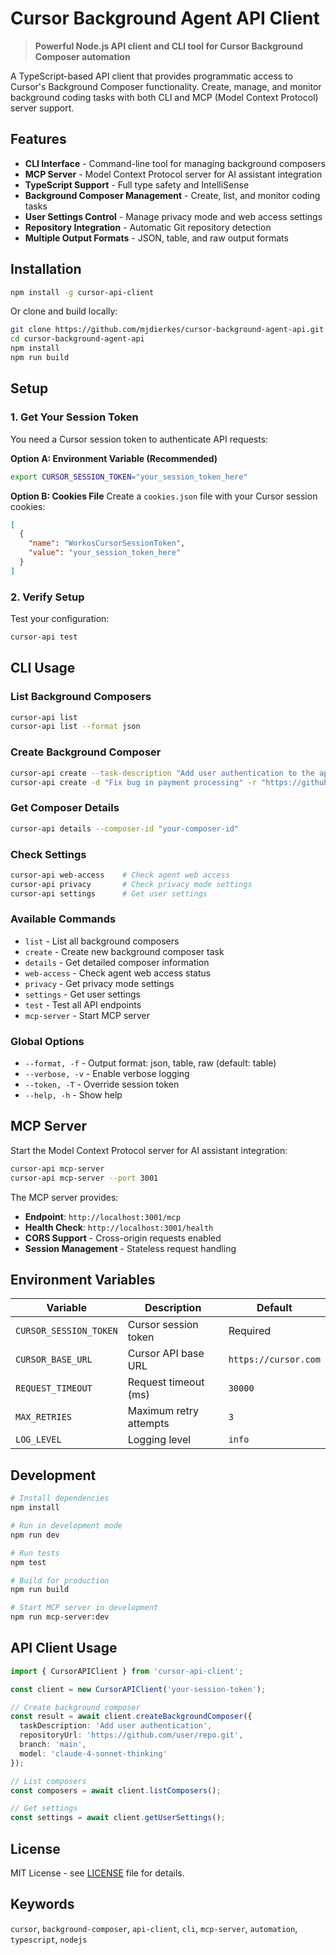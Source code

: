# Cursor Background Agent API Client

> **Powerful Node.js API client and CLI tool for Cursor Background Composer automation**

A TypeScript-based API client that provides programmatic access to Cursor's Background Composer functionality. Create, manage, and monitor background coding tasks with both CLI and MCP (Model Context Protocol) server support.

## Features

- **CLI Interface** - Command-line tool for managing background composers
- **MCP Server** - Model Context Protocol server for AI assistant integration  
- **TypeScript Support** - Full type safety and IntelliSense
- **Background Composer Management** - Create, list, and monitor coding tasks
- **User Settings Control** - Manage privacy mode and web access settings
- **Repository Integration** - Automatic Git repository detection
- **Multiple Output Formats** - JSON, table, and raw output formats

## Installation

```bash
npm install -g cursor-api-client
```

Or clone and build locally:

```bash
git clone https://github.com/mjdierkes/cursor-background-agent-api.git
cd cursor-background-agent-api
npm install
npm run build
```

## Setup

### 1. Get Your Session Token

You need a Cursor session token to authenticate API requests:

**Option A: Environment Variable (Recommended)**
```bash
export CURSOR_SESSION_TOKEN="your_session_token_here"
```

**Option B: Cookies File**
Create a `cookies.json` file with your Cursor session cookies:
```json
[
  {
    "name": "WorkosCursorSessionToken", 
    "value": "your_session_token_here"
  }
]
```

### 2. Verify Setup

Test your configuration:
```bash
cursor-api test
```

## CLI Usage

### List Background Composers
```bash
cursor-api list
cursor-api list --format json
```

### Create Background Composer
```bash
cursor-api create --task-description "Add user authentication to the app"
cursor-api create -d "Fix bug in payment processing" -r "https://github.com/user/repo.git"
```

### Get Composer Details
```bash
cursor-api details --composer-id "your-composer-id"
```

### Check Settings
```bash
cursor-api web-access    # Check agent web access
cursor-api privacy       # Check privacy mode settings  
cursor-api settings      # Get user settings
```

### Available Commands
- `list` - List all background composers
- `create` - Create new background composer task
- `details` - Get detailed composer information
- `web-access` - Check agent web access status
- `privacy` - Get privacy mode settings
- `settings` - Get user settings
- `test` - Test all API endpoints
- `mcp-server` - Start MCP server

### Global Options
- `--format, -f` - Output format: json, table, raw (default: table)
- `--verbose, -v` - Enable verbose logging
- `--token, -T` - Override session token
- `--help, -h` - Show help

## MCP Server

Start the Model Context Protocol server for AI assistant integration:

```bash
cursor-api mcp-server
cursor-api mcp-server --port 3001
```

The MCP server provides:
- **Endpoint**: `http://localhost:3001/mcp`
- **Health Check**: `http://localhost:3001/health`
- **CORS Support** - Cross-origin requests enabled
- **Session Management** - Stateless request handling

## Environment Variables

| Variable | Description | Default |
|----------|-------------|---------|
| `CURSOR_SESSION_TOKEN` | Cursor session token | Required |
| `CURSOR_BASE_URL` | Cursor API base URL | `https://cursor.com` |
| `REQUEST_TIMEOUT` | Request timeout (ms) | `30000` |
| `MAX_RETRIES` | Maximum retry attempts | `3` |
| `LOG_LEVEL` | Logging level | `info` |

## Development

```bash
# Install dependencies
npm install

# Run in development mode
npm run dev

# Run tests
npm test

# Build for production
npm run build

# Start MCP server in development
npm run mcp-server:dev
```

## API Client Usage

```typescript
import { CursorAPIClient } from 'cursor-api-client';

const client = new CursorAPIClient('your-session-token');

// Create background composer
const result = await client.createBackgroundComposer({
  taskDescription: 'Add user authentication',
  repositoryUrl: 'https://github.com/user/repo.git',
  branch: 'main',
  model: 'claude-4-sonnet-thinking'
});

// List composers
const composers = await client.listComposers();

// Get settings
const settings = await client.getUserSettings();
```

## License

MIT License - see [LICENSE](LICENSE) file for details.

## Keywords

`cursor`, `background-composer`, `api-client`, `cli`, `mcp-server`, `automation`, `typescript`, `nodejs`
